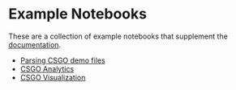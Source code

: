 # Example Notebooks
These are a collection of example notebooks that supplement the [documentation](../docs/README.md). 

- [Parsing CSGO demo files](https://github.com/pnxenopoulos/csgo/blob/main/examples/00_Parsing_a_CSGO_Demofile.ipynb)
- [CSGO Analytics](https://github.com/pnxenopoulos/csgo/blob/main/examples/01_Basic_CSGO_Analysis.ipynb)
- [CSGO Visualization](https://github.com/pnxenopoulos/csgo/blob/main/examples/02_Basic_CSGO_Visualization.ipynb)